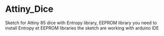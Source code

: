 # Attiny_Dice
Sketch for Attiny 85 dice with Entropy library, EEPROM library
you need to install Entropy et EEPROM libraries
the sketch are working with arduino IDE
